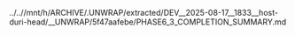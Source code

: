 ../..//mnt/h/ARCHIVE/.UNWRAP/extracted/DEV__2025-08-17__1833__host-duri-head/__UNWRAP/5f47aafebe/PHASE6_3_COMPLETION_SUMMARY.md